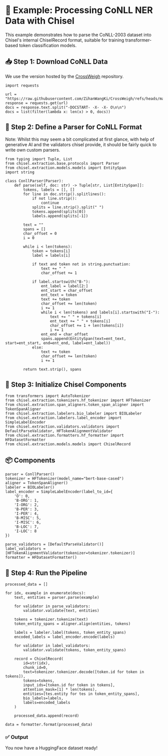 # 🧪 Example: Processing CoNLL NER Data with Chisel
This example demonstrates how to parse the CoNLL-2003 dataset into Chisel's internal ChiselRecord format, suitable for training transformer-based token classification models.

## 📥 Step 1: Download CoNLL Data
We use the version hosted by the [CrossWeigh](https://github.com/ZihanWangKi/CrossWeigh) repository.

```
import requests

url = "https://raw.githubusercontent.com/ZihanWangKi/CrossWeigh/refs/heads/master/data/conllpp_train.txt"
response = requests.get(url)
docs = response.text.split("-DOCSTART- -X- -X- O\n\n")
docs = list(filter(lambda x: len(x) > 0, docs))
```

## 🧩 Step 2: Define a Parser for CoNLL Format
Note: Whilst this may seem a bit complicated at first glance, with help of generative AI and the validators chisel provide, it should be fairly quick to write own custom parsers.

```
from typing import Tuple, List
from chisel.extraction.base.protocols import Parser
from chisel.extraction.models.models import EntitySpan
import string

class ConllParser(Parser):
    def parse(self, doc: str) -> Tuple[str, List[EntitySpan]]:
        tokens, labels = [], []
        for line in doc.strip().splitlines():
            if not line.strip():
                continue
            splits = line.strip().split(" ")
            tokens.append(splits[0])
            labels.append(splits[-1])

        text = ""
        spans = []
        char_offset = 0
        i = 0

        while i < len(tokens):
            token = tokens[i]
            label = labels[i]

            if text and token not in string.punctuation:
                text += " "
                char_offset += 1

            if label.startswith("B-"):
                ent_label = label[2:]
                ent_start = char_offset
                ent_text = token
                text += token
                char_offset += len(token)
                i += 1
                while i < len(tokens) and labels[i].startswith("I-"):
                    text += " " + tokens[i]
                    ent_text += " " + tokens[i]
                    char_offset += 1 + len(tokens[i])
                    i += 1
                ent_end = char_offset
                spans.append(EntitySpan(text=ent_text, start=ent_start, end=ent_end, label=ent_label))
            else:
                text += token
                char_offset += len(token)
                i += 1

        return text.strip(), spans
```

## 🔧 Step 3: Initialize Chisel Components

```
from transformers import AutoTokenizer
from chisel.extraction.tokenizers.hf_tokenizer import HFTokenizer
from chisel.extraction.span_aligners.token_span_aligner import TokenSpanAligner
from chisel.extraction.labelers.bio_labeler import BIOLabeler
from chisel.extraction.labelers.label_encoder import SimpleLabelEncoder
from chisel.extraction.validators.validators import DefaultParseValidator, HFTokenAlignmentValidator
from chisel.extraction.formatters.hf_formatter import HFDatasetFormatter
from chisel.extraction.models.models import ChiselRecord
```

## 📦 Components

```
parser = ConllParser()
tokenizer = HFTokenizer(model_name="bert-base-cased")
aligner = TokenSpanAligner()
labeler = BIOLabeler()
label_encoder = SimpleLabelEncoder(label_to_id={
    'O': 0,
    'B-ORG': 1,
    'I-ORG': 2,
    'B-PER': 3,
    'I-PER': 4,
    'B-MISC': 5,
    'I-MISC': 6,
    'B-LOC': 7,
    'I-LOC': 8
})

parse_validators = [DefaultParseValidator()]
label_validators = [HFTokenAlignmentValidator(tokenizer=tokenizer.tokenizer)]
formatter = HFDatasetFormatter()
```

## 🔄 Step 4: Run the Pipeline

```
processed_data = []

for idx, example in enumerate(docs):
    text, entities = parser.parse(example)

    for validator in parse_validators:
        validator.validate(text, entities)

    tokens = tokenizer.tokenize(text)
    token_entity_spans = aligner.align(entities, tokens)

    labels = labeler.label(tokens, token_entity_spans)
    encoded_labels = label_encoder.encode(labels)

    for validator in label_validators:
        validator.validate(tokens, token_entity_spans)

    record = ChiselRecord(
        id=str(idx),
        chunk_id=0,
        text=tokenizer.tokenizer.decode([token.id for token in tokens]),
        tokens=tokens,
        input_ids=[token.id for token in tokens],
        attention_mask=[1] * len(tokens),
        entities=[tes.entity for tes in token_entity_spans],
        bio_labels=labels,
        labels=encoded_labels
    )

    processed_data.append(record)

data = formatter.format(processed_data)
```

### ✅ Output
You now have a HuggingFace dataset ready!